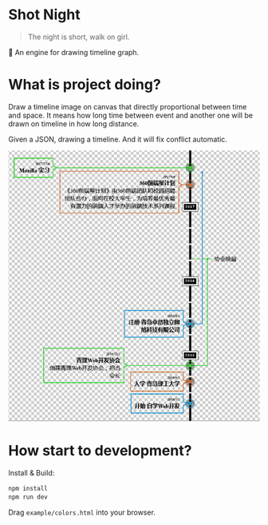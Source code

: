 # Shot Night

> The night is short, walk on girl.

:deciduous_tree: An engine for drawing timeline graph.

# What is project doing?

Draw a timeline image on canvas that directly proportional between time and space. It means how long time between event and another one will be drawn on timeline in how long distance.

Given a JSON, drawing a timeline. And it will fix conflict automatic.

![](/.github/short-night-result.png)

# How start to development?

Install & Build:

```sh
npm install
npm run dev
```

Drag `example/colors.html` into your browser.
